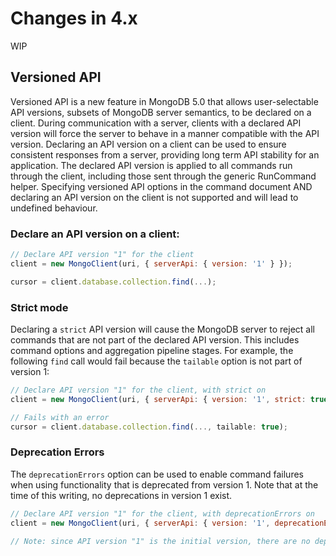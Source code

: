 # Changes in 4.x

WIP

## Versioned API

Versioned API is a new feature in MongoDB 5.0 that allows user-selectable API versions, subsets of MongoDB server semantics, to be declared on a client. During communication with a server, clients with a declared API version will force the server to behave in a manner compatible with the API version. Declaring an API version on a client can be used to ensure consistent responses from a server, providing long term API stability for an application. The declared API version is applied to all commands run through the client, including those sent through the generic RunCommand helper. Specifying versioned API options in the command document AND declaring an API version on the client is not supported and will lead to undefined behaviour.

### Declare an API version on a client:

```javascript
// Declare API version "1" for the client
client = new MongoClient(uri, { serverApi: { version: '1' } });

cursor = client.database.collection.find(...);
```

### Strict mode

Declaring a `strict` API version will cause the MongoDB server to reject all commands that are not part of the declared API version. This includes command options and aggregation pipeline stages. For example, the following `find` call would fail because the `tailable` option is not part of version 1:

```javascript
// Declare API version "1" for the client, with strict on
client = new MongoClient(uri, { serverApi: { version: '1', strict: true } });

// Fails with an error
cursor = client.database.collection.find(..., tailable: true);
```

### Deprecation Errors

The `deprecationErrors` option can be used to enable command failures when using functionality that is deprecated from version 1. Note that at the time of this writing, no deprecations in version 1 exist.

```javascript
// Declare API version "1" for the client, with deprecationErrors on
client = new MongoClient(uri, { serverApi: { version: '1', deprecationErrors: true } });

// Note: since API version "1" is the initial version, there are no deprecated commands to provide as an example yet.
```
